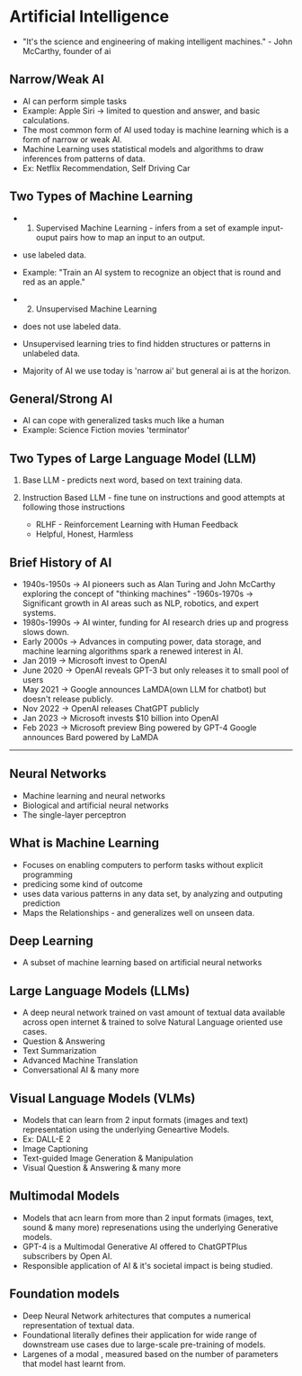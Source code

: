 # Artificial Intelligence
- "It's the science and engineering of making intelligent machines." - John McCarthy, founder of ai

## Narrow/Weak AI
- AI can perform simple tasks
- Example: Apple Siri -> limited to question and answer, and basic calculations.
- The most common form of AI used today is machine learning which is a form of narrow or weak AI.
- Machine Learning uses statistical models and algorithms to draw inferences from patterns of data.
- Ex: Netflix Recommendation, Self Driving Car

## Two Types of Machine Learning
- 1. Supervised Machine Learning - infers from a set of example input-ouput pairs how to map an input to an output.
- use labeled data.
- Example: "Train an AI system to recognize an object that is round and red as an apple."

- 2. Unsupervised Machine Learning
- does not use labeled data.
- Unsupervised learning tries to find hidden structures or patterns in unlabeled data.

- Majority of AI we use today is 'narrow ai' but general ai is at the horizon.

## General/Strong AI
- AI can cope with generalized tasks much like a human
- Example: Science Fiction movies 'terminator'



## Two Types of Large Language Model (LLM)

1. Base LLM - predicts next word, based on text training data. 

2. Instruction Based LLM - fine tune on instructions and good attempts at following those instructions
   - RLHF - Reinforcement Learning with Human Feedback
   - Helpful, Honest, Harmless
  
  
## Brief History of AI
- 1940s-1950s -> AI pioneers such as Alan Turing and John McCarthy exploring the concept of "thinking machines"
-1960s-1970s -> Significant growth in AI areas such as NLP, robotics, and expert systems.
- 1980s-1990s -> AI winter, funding for AI research dries up and progress slows down.
- Early 2000s -> Advances in computing power, data storage, and machine learning algorithms spark a renewed interest in AI.
- Jan 2019 -> Microsoft invest to OpenAI
- June 2020 -> OpenAI reveals GPT-3 but only releases it to small pool of users
- May 2021 -> Google announces LaMDA(own LLM for chatbot) but doesn't release publicly.
- Nov 2022 -> OpenAI releases ChatGPT publicly
- Jan 2023 -> Microsoft invests $10 billion into OpenAI
- Feb 2023 -> Microsoft preview Bing powered by GPT-4 Google announces Bard powered by LaMDA
  


<hr/>

## Neural Networks
- Machine learning and neural networks
- Biological and artificial neural networks
- The single-layer perceptron

## What is Machine Learning
- Focuses on enabling computers to perform tasks without explicit programming
- predicing some kind of outcome
- uses data various patterns in any data set, by analyzing and outputing prediction
- Maps the Relationships - and generalizes well on unseen data.


## Deep Learning
- A subset of machine learning based on artificial neural networks



## Large Language Models (LLMs)
- A deep neural network trained on vast amount of textual data available across open internet & trained to solve Natural Language oriented use cases.
- Question & Answering
- Text Summarization
- Advanced Machine Translation
- Conversational AI & many more

## Visual Language Models (VLMs)
- Models that can learn from 2 input formats (images and text) representation using the underlying Geneartive Models.
- Ex: DALL-E 2
- Image Captioning
- Text-guided Image Generation & Manipulation
- Visual Question & Answering & many more

## Multimodal Models
- Models that acn learn from more than 2 input formats (images, text, sound & many more) represenations using the underlying Generative models.
- GPT-4 is a Multimodal Generative AI offered to ChatGPTPlus subscribers by Open AI.
- Responsible application of AI & it's societal impact is being studied.

## Foundation models
- Deep Neural Network arhitectures that computes a numerical representation of textual data.
- Foundational literally defines their application for wide range of downstream use cases due to large-scale pre-training of models.
- Largenes of a modal , measured based on the number of parameters that model hast learnt from.
